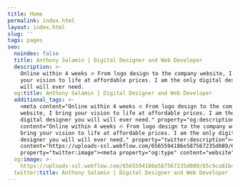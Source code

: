 ```yaml
---
title: Home
permalink: index.html
layout: index.html
slug: ''
tags: pages
seo:
  noindex: false
  title: Anthony Salamin | Digital Designer and Web Developer
  description: >-
    Online within 4 weeks 🔥 From logo design to the company website, I bring
    your vision to life at affordable prices. I am the only digital designer you
    will will ever need.
  og:title: Anthony Salamin | Digital Designer and Web Developer
  additional_tags: >-
    <meta content="Online within 4 weeks 🔥 From logo design to the company
    website, I bring your vision to life at affordable prices. I am the only
    digital designer you will will ever need." property="og:description"><meta
    content="Online within 4 weeks 🔥 From logo design to the company website, I
    bring your vision to life at affordable prices. I am the only digital
    designer you will will ever need." property="twitter:description"><meta
    content="https://uploads-ssl.webflow.com/6565594186e587567235d089/65c9ca81b42e253a4791a987_opengraph%20en.jpg"
    property="twitter:image"><meta property="og:type" content="website">
  og:image: >-
    https://uploads-ssl.webflow.com/6565594186e587567235d089/65c9ca81b42e253a4791a987_opengraph%20en.jpg
  twitter:title: Anthony Salamin | Digital Designer and Web Developer
---
```




